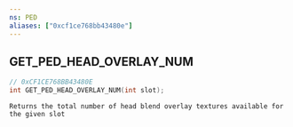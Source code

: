 ```yaml
---
ns: PED
aliases: ["0xcf1ce768bb43480e"]
---
```

## GET_PED_HEAD_OVERLAY_NUM

```c
// 0xCF1CE768BB43480E
int GET_PED_HEAD_OVERLAY_NUM(int slot);
```

```
Returns the total number of head blend overlay textures available for the given slot
```
